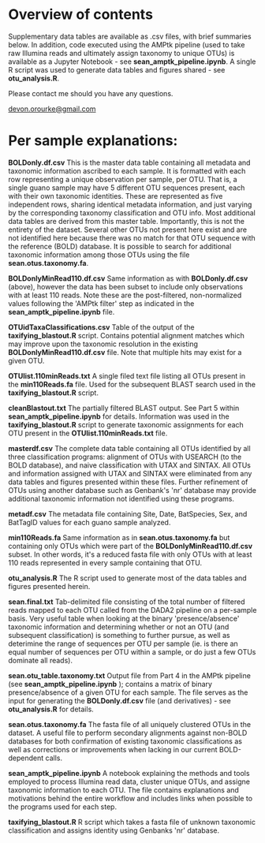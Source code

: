 # Overview of contents

Supplementary data tables are available as .csv files, with brief summaries below. In addition, code executed using the AMPtk pipeline (used to take raw Illumina reads and ultimately assign taxonomy to unique OTUs) is available as a Jupyter Notebook - see **sean_amptk_pipeline.ipynb**. A single R script was used to generate data tables and figures shared - see **otu_analysis.R**.  

Please contact me should you have any questions.

devon.orourke@gmail.com

# Per sample explanations:

**BOLDonly.df.csv**
This is the master data table containing all metadata and taxonomic information ascribed to each sample. It is formatted with each row representing a unique observation per sample, per OTU. That is, a single guano sample may have 5 different OTU sequences present, each with their own taxonomic identities. These are represented as five independent rows, sharing identical metadata information, and just varying by the corresponding taxonomy classification and OTU info. Most additional data tables are derived from this master table. Importantly, this is not the entirety of the dataset. Several other OTUs not present here exist and are not identified here because there was no match for that OTU sequence with the reference (BOLD) database. It is possible to search for additional taxonomic information among those OTUs using the file **sean.otus.taxonomy.fa**.  

**BOLDonlyMinRead110.df.csv**
Same information as with **BOLDonly.df.csv** (above), however the data has been subset to include only observations with at least 110 reads. Note these are the post-filtered, non-normalized values following the 'AMPtk filter' step as indicated in the **sean_amptk_pipeline.ipynb** file.

**OTUidTaxaClassifications.csv**
Table of the output of the **taxifying_blastout.R** script. Contains potential alignment matches which may improve upon the taxonomic resolution in the existing **BOLDonlyMinRead110.df.csv** file. Note that multiple hits may exist for a given OTU.

**OTUlist.110minReads.txt**
A single filed text file listing all OTUs present in the **min110Reads.fa** file. Used for the subsequent BLAST search used in the **taxifying_blastout.R** script.

**cleanBlastout.txt**
The partially filtered BLAST output. See Part 5 within **sean_amptk_pipeline.ipynb** for details. Information was used in the **taxifying_blastout.R** script to generate taxonomic assignments for each OTU present in the **OTUlist.110minReads.txt** file.

**masterdf.csv**
The complete data table containing all OTUs identified by all three classification programs: alignment of OTUs with USEARCH (to the BOLD database), and naive classification with UTAX and SINTAX. All OTUs and information assigned with UTAX and SINTAX were eliminated from any data tables and figures presented within these files. Further refinement of OTUs using another database such as Genbank's 'nr' database may provide additional taxonomic information not identified using these programs.  

**metadf.csv**
The metadata file containing Site, Date, BatSpecies, Sex, and BatTagID values for each guano sample analyzed.

**min110Reads.fa**
Same information as in **sean.otus.taxonomy.fa** but containing only OTUs which were part of the **BOLDonlyMinRead110.df.csv** subset. In other words, it's a reduced fasta file with only OTUs with at least 110 reads represented in every sample containing that OTU.

**otu_analysis.R**
The R script used to generate most of the data tables and figures presented herein.  

**sean.final.txt**
Tab-delimited file consisting of the total number of filtered reads mapped to each OTU called from the DADA2 pipeline on a per-sample basis. Very useful table when looking at the binary 'presence/absence' taxonomic information and determining whether or not an OTU (and subsequent classification) is something to further pursue, as well as deterimine the range of sequences per OTU per sample (ie. is there an equal number of sequences per OTU within a sample, or do just a few OTUs dominate all reads).

**sean.otu_table.taxonomy.txt**
Output file from Part 4 in the AMPtk pipeline (see **sean_amptk_pipeline.ipynb** ); contains a matrix of binary presence/absence of a given OTU for each sample. The file serves as the input for generating the **BOLDonly.df.csv** file (and derivatives) - see **otu_analysis.R** for details.

**sean.otus.taxonomy.fa**
The fasta file of all uniquely clustered OTUs in the dataset. A useful file to perform secondary alignments against non-BOLD databases for both confirmation of existing taxonomic classifications as well as corrections or improvements when lacking in our current BOLD-dependent calls.

**sean_amptk_pipeline.ipynb**
A notebook explaining the methods and tools employed to process Illumina read data, cluster unique OTUs, and assigne taxonomic information to each OTU. The file contains explanations and motivations behind the entire workflow and includes links when possible to the programs used for each step.

**taxifying_blastout.R**
R script which takes a fasta file of unknown taxonomic classification and assigns identity using Genbanks 'nr' database.
